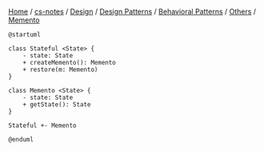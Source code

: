 [Home](https://mengxianbin.github.io) /
[cs-notes](https://mengxianbin.github.io/cs-notes/content) /
[Design](https://mengxianbin.github.io/cs-notes/content/Design) /
[Design Patterns](https://mengxianbin.github.io/cs-notes/content/Design/Design%20Patterns) /
[Behavioral Patterns](https://mengxianbin.github.io/cs-notes/content/Design/Design%20Patterns/Behavioral%20Patterns) /
[Others](https://mengxianbin.github.io/cs-notes/content/Design/Design%20Patterns/Behavioral%20Patterns/Others) /
[Memento](https://mengxianbin.github.io/cs-notes/content/Design/Design%20Patterns/Behavioral%20Patterns/Others/Memento)

```puml
@startuml

class Stateful <State> {
    - state: State
    + createMemento(): Memento
    + restore(m: Memento)
}

class Memento <State> {
    - state: State
    + getState(): State
}

Stateful +- Memento

@enduml
```
